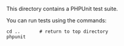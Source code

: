 This directory contains a PHPUnit test suite.

You can run tests using the commands:
```shell
cd ..       # return to top directory
phpunit
```

